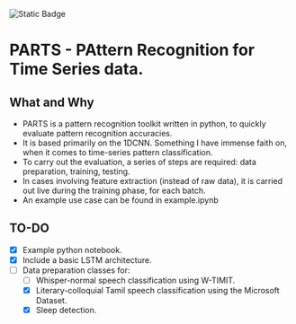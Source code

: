 ![Static Badge](https://img.shields.io/badge/under-construction-orange)

# PARTS - PAttern Recognition for Time Series data. 

## What and Why
- PARTS is a pattern recognition toolkit written in python, to quickly evaluate pattern recognition accuracies.
- It is based primarily on the 1DCNN. Something I have immense faith on, when it comes to time-series pattern classification.
- To carry out the evaluation, a series of steps are required: data preparation, training, testing.
- In cases involving feature extraction (instead of raw data), it is carried out live during the training phase, for each batch.
- An example use case can be found in example.ipynb

## TO-DO
- [x] Example python notebook. 
- [x] Include a basic LSTM architecture.
- [ ] Data preparation classes for:
    - [ ] Whisper-normal speech classification using W-TIMIT.
    - [x] Literary-colloquial Tamil speech classification using the Microsoft Dataset.
    - [x] Sleep detection.
